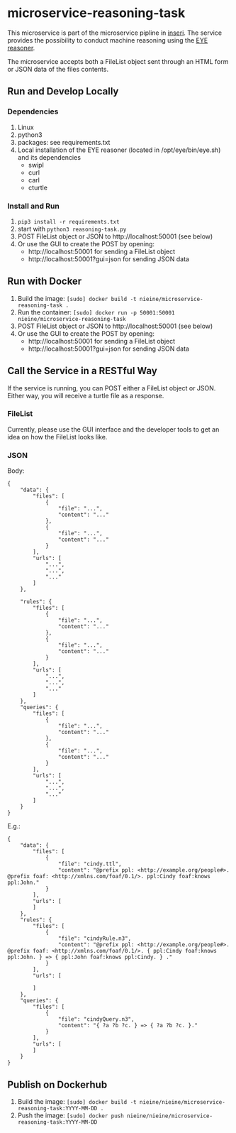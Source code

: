 # microservice-reasoning-task

This microservice is part of the microservice pipline in [inseri](https://github.com/nie-ine/inseri). The service provides the possibility to conduct machine reasoning using the [EYE reasoner](http://sourceforge.net/projects/eulersharp/files/eulersharp/).

The microservice accepts both a FileList object sent through an HTML form or JSON data of the files contents. 

## Run and Develop Locally

### Dependencies

1. Linux
2. python3
3. packages: see requirements.txt
4. Local installation of the EYE reasoner (located in /opt/eye/bin/eye.sh) and its dependencies
   - swipl
   - curl
   - carl
   - cturtle

### Install and Run

1. ``pip3 install -r requirements.txt``
2. start with ``python3 reasoning-task.py``
1. POST FileList object or JSON to http://localhost:50001 (see below)
3. Or use the GUI to create the POST by opening:  
   - http://localhost:50001 for sending a FileList object
   - http://localhost:50001?gui=json for sending JSON data

## Run with Docker

1. Build the image: ``[sudo] docker build -t nieine/microservice-reasoning-task .``
1. Run the container: ``[sudo] docker run -p 50001:50001 nieine/microservice-reasoning-task``
1. POST FileList object or JSON to http://localhost:50001 (see below)
3. Or use the GUI to create the POST by opening:  
   - http://localhost:50001 for sending a FileList object
   - http://localhost:50001?gui=json for sending JSON data

## Call the Service in a RESTful Way

If the service is running, you can POST either a FileList object or JSON. Either way, you will receive a turtle file as a response. 

### FileList

Currently, please use the GUI interface and the developer tools to get an idea on how the FileList looks like. 


### JSON

Body:
```
{
    "data": {
        "files": [
            {
                "file": "...",
                "content": "..."
            },
            {
                "file": "...",
                "content": "..."
            }
        ],
        "urls": [
            "...",
            "...",
            "..."
        ]
    },

    "rules": {
        "files": [
            {
                "file": "...",
                "content": "..."
            },
            {
                "file": "...",
                "content": "..."
            }
        ],
        "urls": [
            "...",
            "...",
            "..."
        ]
    },
    "queries": {
        "files": [
            {
                "file": "...",
                "content": "..."
            },
            {
                "file": "...",
                "content": "..."
            }
        ],
        "urls": [
            "...",
            "...",
            "..."
        ]
    }
}
```

E.g.:
```
{
    "data": {
        "files": [
            {
                "file": "cindy.ttl",
                "content": "@prefix ppl: <http://example.org/people#>. @prefix foaf: <http://xmlns.com/foaf/0.1/>. ppl:Cindy foaf:knows ppl:John."
            }
        ],
        "urls": [
        ]
    },
    "rules": {
        "files": [
            {
                "file": "cindyRule.n3",
                "content": "@prefix ppl: <http://example.org/people#>. @prefix foaf: <http://xmlns.com/foaf/0.1/>. { ppl:Cindy foaf:knows ppl:John. } => { ppl:John foaf:knows ppl:Cindy. } ."
            }
        ],
        "urls": [

        ]
    },
    "queries": {
        "files": [
            {
                "file": "cindyQuery.n3",
                "content": "{ ?a ?b ?c. } => { ?a ?b ?c. }."
            }
        ],
        "urls": [
        ]
    }
}
```

## Publish on Dockerhub

1. Build the image: ``[sudo] docker build -t nieine/nieine/microservice-reasoning-task:YYYY-MM-DD .``
1. Push the image: ``[sudo] docker push nieine/nieine/microservice-reasoning-task:YYYY-MM-DD``